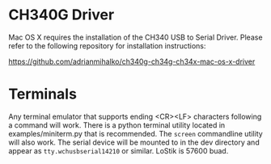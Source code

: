 # CH340G Driver

Mac OS X requires the installation of the CH340 USB to Serial Driver.  Please refer to the following repository for installation instructions:

https://github.com/adrianmihalko/ch340g-ch34g-ch34x-mac-os-x-driver

# Terminals

Any terminal emulator that supports ending \<CR>\<LF> characters following a command will work.  There is a python terminal utility located in examples/miniterm.py that is recommended.  The `screen` commandline utility will also work.  The serial device will be mounted to in the dev directory and appear as `tty.wchusbserial14210` or similar.  LoStik is 57600 buad.